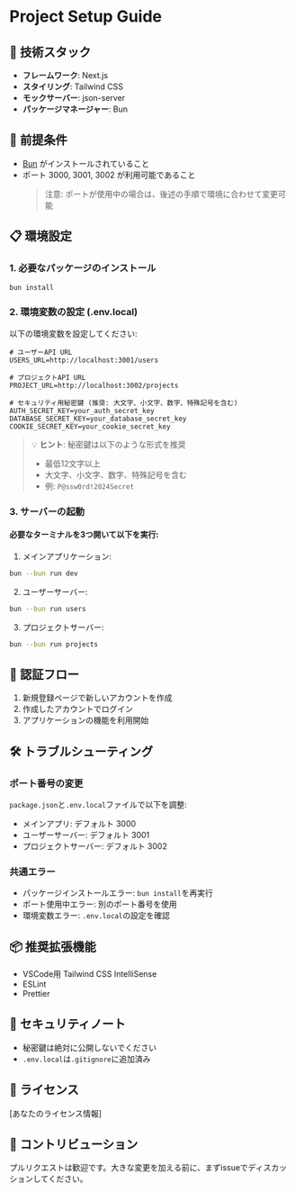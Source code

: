 # Project Setup Guide

## 🚀 技術スタック
- **フレームワーク**: Next.js
- **スタイリング**: Tailwind CSS
- **モックサーバー**: json-server
- **パッケージマネージャー**: Bun

## 🔧 前提条件
- [Bun](https://bun.sh/) がインストールされていること
- ポート 3000, 3001, 3002 が利用可能であること
  > 注意: ポートが使用中の場合は、後述の手順で環境に合わせて変更可能

## 📋 環境設定

### 1. 必要なパッケージのインストール
```bash
bun install
```

### 2. 環境変数の設定 (.env.local)
以下の環境変数を設定してください:

```env
# ユーザーAPI URL
USERS_URL=http://localhost:3001/users

# プロジェクトAPI URL
PROJECT_URL=http://localhost:3002/projects

# セキュリティ用秘密鍵 (推奨: 大文字、小文字、数字、特殊記号を含む)
AUTH_SECRET_KEY=your_auth_secret_key
DATABASE_SECRET_KEY=your_database_secret_key
COOKIE_SECRET_KEY=your_cookie_secret_key
```

> 💡 **ヒント**: 秘密鍵は以下のような形式を推奨
> - 最低12文字以上
> - 大文字、小文字、数字、特殊記号を含む
> - 例: `P@ssw0rd!2024Secret`

### 3. サーバーの起動

#### 必要なターミナルを3つ開いて以下を実行:

1. メインアプリケーション:
```bash
bun --bun run dev
```

2. ユーザーサーバー:
```bash
bun --bun run users
```

3. プロジェクトサーバー:
```bash
bun --bun run projects
```

## 🔐 認証フロー
1. 新規登録ページで新しいアカウントを作成
2. 作成したアカウントでログイン
3. アプリケーションの機能を利用開始

## 🛠 トラブルシューティング

### ポート番号の変更
`package.json`と`.env.local`ファイルで以下を調整:
- メインアプリ: デフォルト 3000
- ユーザーサーバー: デフォルト 3001
- プロジェクトサーバー: デフォルト 3002

### 共通エラー
- パッケージインストールエラー: `bun install`を再実行
- ポート使用中エラー: 別のポート番号を使用
- 環境変数エラー: `.env.local`の設定を確認

## 📦 推奨拡張機能
- VSCode用 Tailwind CSS IntelliSense
- ESLint
- Prettier

## 🚨 セキュリティノート
- 秘密鍵は絶対に公開しないでください
- `.env.local`は`.gitignore`に追加済み

## 📝 ライセンス
[あなたのライセンス情報]

## 🤝 コントリビューション
プルリクエストは歓迎です。大きな変更を加える前に、まずissueでディスカッションしてください。